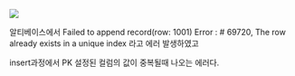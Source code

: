 ![](https://velog.velcdn.com/images/sunblock99/post/51c9f6ac-cf39-4a1a-87ee-c4a0d9e9b305/image.png)



알티베이스에서 Failed to append record(row: 1001)
Error : # 69720, The row already exists in a unique index
라고 에러 발생하였고 

insert과정에서 PK 설정된 컬럼의 값이 중복될때 나오는 에러다.